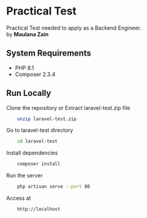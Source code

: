 
# Practical Test

Practical Test needed to apply as a Backend Engineer.\
by **Maulana Zain**


## System Requirements
- PHP 8.1
- Composer 2.3.4
## Run Locally
Clone the repository or Extract laravel-test.zip file
```bash
    unzip laravel-test.zip
```

Go to laravel-test directory

```bash
    cd laravel-test
```

Install dependencies

```bash
    composer install
```

Run the server
```bash
    php artisan serve --port 80
```

Access at
```bash
    http://localhost
```
